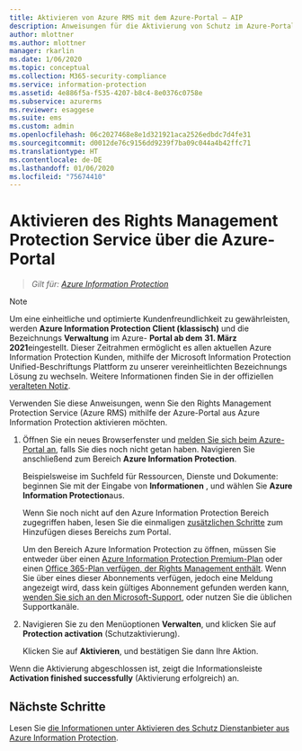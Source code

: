 ```yaml
---
title: Aktivieren von Azure RMS mit dem Azure-Portal – AIP
description: Anweisungen für die Aktivierung von Schutz im Azure-Portal, damit Ihre Organisation damit beginnen kann, Dokumente und E-Mails zu schützen.
author: mlottner
ms.author: mlottner
manager: rkarlin
ms.date: 1/06/2020
ms.topic: conceptual
ms.collection: M365-security-compliance
ms.service: information-protection
ms.assetid: 4e886f5a-f535-4207-b8c4-8e0376c0758e
ms.subservice: azurerms
ms.reviewer: esaggese
ms.suite: ems
ms.custom: admin
ms.openlocfilehash: 06c2027468e8e1d321921aca2526edbdc7d4fe31
ms.sourcegitcommit: d0012de76c9156dd9239f7ba09c044a4b42ffc71
ms.translationtype: HT
ms.contentlocale: de-DE
ms.lasthandoff: 01/06/2020
ms.locfileid: "75674410"
---
```

# <a name="how-to-activate-the-rights-management-protection-service-from-the-azure-portal"></a>Aktivieren des Rights Management Protection Service über die Azure-Portal

>*Gilt für: [Azure Information Protection](https://azure.microsoft.com/pricing/details/information-protection)*

>[!NOTE] 
> Um eine einheitliche und optimierte Kundenfreundlichkeit zu gewährleisten, werden **Azure Information Protection Client (klassisch)** und die Bezeichnungs **Verwaltung** im Azure- **Portal ab dem** **31. März 2021**eingestellt. Dieser Zeitrahmen ermöglicht es allen aktuellen Azure Information Protection Kunden, mithilfe der Microsoft Information Protection Unified-Beschriftungs Plattform zu unserer vereinheitlichten Bezeichnungs Lösung zu wechseln. Weitere Informationen finden Sie in der offiziellen [veralteten Notiz](https://aka.ms/aipclassicsunset).

Verwenden Sie diese Anweisungen, wenn Sie den Rights Management Protection Service (Azure RMS) mithilfe der Azure-Portal aus Azure Information Protection aktivieren möchten.

1. Öffnen Sie ein neues Browserfenster und [melden Sie sich beim Azure-Portal an](configure-policy.md#signing-in-to-the-azure-portal), falls Sie dies noch nicht getan haben. Navigieren Sie anschließend zum Bereich **Azure Information Protection**.
    
    Beispielsweise im Suchfeld für Ressourcen, Dienste und Dokumente: beginnen Sie mit der Eingabe von **Informationen** , und wählen Sie **Azure Information Protection**aus.
    
    Wenn Sie noch nicht auf den Azure Information Protection Bereich zugegriffen haben, lesen Sie die einmaligen [zusätzlichen Schritte](configure-policy.md#to-access-the-azure-information-protection-pane-for-the-first-time) zum Hinzufügen dieses Bereichs zum Portal.
    
    Um den Bereich Azure Information Protection zu öffnen, müssen Sie entweder über einen [Azure Information Protection Premium-Plan](https://www.microsoft.com/cloud-platform/azure-information-protection-pricing) oder einen [Office 365-Plan verfügen, der Rights Management enthält](https://download.microsoft.com/download/E/C/F/ECF42E71-4EC0-48FF-AA00-577AC14D5B5C/Azure_Information_Protection_licensing_datasheet_EN-US.pdf). Wenn Sie über eines dieser Abonnements verfügen, jedoch eine Meldung angezeigt wird, dass kein gültiges Abonnement gefunden werden kann, [wenden Sie sich an den Microsoft-Support](information-support.md#to-contact-microsoft-support), oder nutzen Sie die üblichen Supportkanäle.

2. Navigieren Sie zu den Menüoptionen **Verwalten**, und klicken Sie auf **Protection activation** (Schutzaktivierung). 
    
    Klicken Sie auf **Aktivieren**, und bestätigen Sie dann Ihre Aktion. 

Wenn die Aktivierung abgeschlossen ist, zeigt die Informationsleiste **Activation finished successfully** (Aktivierung erfolgreich) an.


## <a name="next-steps"></a>Nächste Schritte
Lesen Sie [die Informationen unter Aktivieren des Schutz Dienstanbieter aus Azure Information Protection](activate-service.md#configuring-onboarding-controls-for-a-phased-deployment).

